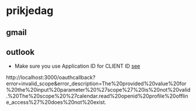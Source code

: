 # prikjedag

## gmail

## outlook
- Make sure you use Application ID for CLIENT ID [see](https://github.com/MicrosoftDocs/azure-docs/issues/37847#issuecomment-760544779)


http://localhost:3000/oauthcallback?error=invalid_scope&error_description=The%20provided%20value%20for%20the%20input%20parameter%20%27scope%27%20is%20not%20valid.%20The%20scope%20%27calendar.read%20openid%20profile%20offline_access%27%20does%20not%20exist.